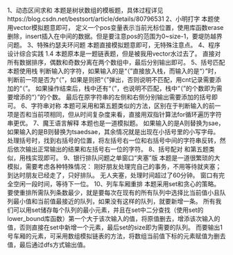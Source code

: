 1、动态区间求和
本题是树状数组的模板题，具体过程详见https://blog.csdn.net/bestsort/article/details/80796531
2、小明打字
本题使用vector模拟题意即可，
定义一个pos变量表示当前光标位置，使用库函数erase删除，insert插入在中间的数据。但是要注意pos的范围为0~size-1，要堤防越界问题。
3、特殊约瑟夫环问题
本题直接模拟题意即可，无特殊注意点。
4、程序设计综合实践 1.4
本题原本是一题链表题，但是被我用vector水过去了。
直接对所有数据排序，偶数和奇数分离在两个数组中，最后分别输出即可。
5、括号匹配
本题使用栈
判断输入的字符，如果输入的是“（”直接放入栈，而输入的是“）”时，判断前一项是否为“（”，如果是则把“（”弹出，否则说明不匹配，用cnt记录需要添加的“（”。
如果操作结束后，栈中还有“（”，也说明不匹配，栈中“（”的个数即为需要增添的“）”的个数。
最后在原字符串的左侧和右侧分别输出需要添加的括号即可。
6、字符串对称
本题可采用和第五题类似的方法，区别在于判断输入的前一项是否和当前项相同，但从时间复杂度来看，直接用双指针算法for循环遍历字符串更优。
7、魔王语言解释
本题也是一道模拟题。
如果输入的是A则替换为sae，如果输入的是B则替换为tsaedsae，其余情况就是出现在小括号里的小写字母。
处理括号时，找到右括号的位置，将左括号右一位和右括号中间的字符串反转，然后依次输出正常输出的结果和左括号右一位的字符。
8、括号配对
和第五题类似，用栈实现即可。
9、银行排队问题之单窗口“夹塞”版
本题是一道很繁琐的大模拟，需要考虑各种特殊情况：
刚好朋友处理完自己的事务，不用等待就夹塞；到达时朋友已经走了，只好排队。
无人夹塞，处理时间超过了60分钟。
窗口有完全空闲一段时间，等待下一位。
10、列车车厢重排
本题采用set和贪心的策略。
要使重排所需队列条数最少，就是要每次在现有的所有队列中选择比当前值小且队列最小值和当前值最接近的队列，如果没有这样的队列，就要新增一条。
所有我们可以用set储存每个队列的最小元素，并且在set中二分查找（使用set的lower_bound库函数）第一个大于该次输入的值，将原值删去，增添该次输入的值，否则直接在set中新增一个元素，最后set的size即为需要的队列。
而要输出1号车厢的元素，可采用数组模拟链表的方法，将数组当前值下标的元素赋值为删去值，最后通过dfs方式输出值。